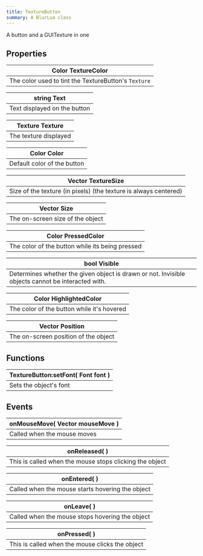 ```yaml
---
title: TextureButton
summary: A BlurLua class
---
```



A button and a GUITexture in one

## Properties
| **Color** TextureColor |
| --------------------- |
| The color used to tint the TextureButton's `Texture`     |

| **string** Text |
| --------------------- |
| Text displayed on the button     |

| **Texture** Texture |
| --------------------- |
| The texture displayed     |

| **Color** Color |
| --------------------- |
| Default color of the button     |

| **Vector** TextureSize |
| --------------------- |
| Size of the texture (in pixels) (the texture is always centered)     |

| **Vector** Size |
| --------------------- |
| The on-screen size of the object     |

| **Color** PressedColor |
| --------------------- |
| The color of the button while its being pressed     |

| **bool** Visible |
| --------------------- |
| Determines whether the given object is drawn or not. Invisible objects cannot be interacted with.     |

| **Color** HighlightedColor |
| --------------------- |
| The color of the button while it's hovered     |

| **Vector** Position |
| --------------------- |
| The on-screen position of the object     |

## Functions
| TextureButton:setFont( **Font** font )  |
| ------------------- |
| Sets the object's font |



## Events
| onMouseMove( **Vector** mouseMove ) |
| -------------------------- |
| Called when the mouse moves |



| onReleased(  ) |
| -------------------------- |
| This is called when the mouse stops clicking the object |



| onEntered(  ) |
| -------------------------- |
| Called when the mouse starts hovering the object |



| onLeave(  ) |
| -------------------------- |
| Called when the mouse stops hovering the object |



| onPressed(  ) |
| -------------------------- |
| This is called when the mouse clicks the object |



